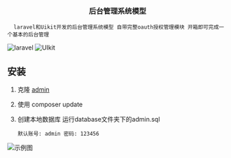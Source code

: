 <h3 align="center">后台管理系统模型</h3>

      laravel和Uikit开发的后台管理系统模型 自带完整oauth授权管理模块 开箱即可完成一个基本的后台管理
   
![laravel](https://img.shields.io/badge/laravel-https%3A%2F%2Flaravel.com%2F-red.svg)
![UIkit](https://img.shields.io/badge/UIkit-https%3A%2F%2Fgetuikit.com%2F-blue.svg)

## 安装
1. 克隆 [admin](https://github.com/ydtg1993/admin.git)
2. 使用 composer update
3. 创建本地数据库 运行database文件夹下的admin.sql 

   `默认账号: admin 密码: 123456`
   
![示例图](https://github.com/ydtg1993/admin/blob/master/public/img/example.PNG)   
